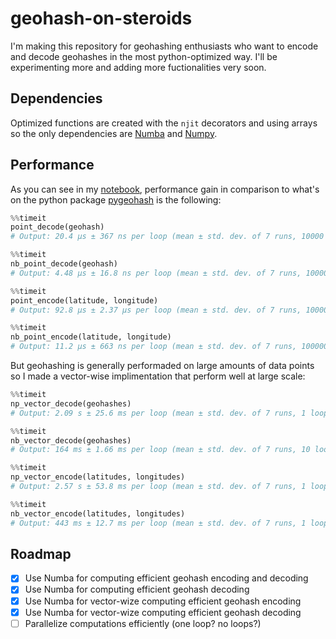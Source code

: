 # geohash-on-steroids
I'm making this repository for geohashing enthusiasts who want to encode and decode geohashes in the most python-optimized way.
I'll be experimenting more and adding more fuctionalities very soon.

## Dependencies
Optimized functions are created with the `njit` decorators and using arrays so the only dependencies are [Numba](https://github.com/numba/numba) and [Numpy](https://github.com/numpy/numpy).

## Performance
As you can see in my [notebook](https://github.com/IlyasMoutawwakil/geohash-on-steroids/blob/main/performance_tests.ipynb), performance gain in comparison to what's on the python package [pygeohash](https://github.com/wdm0006/pygeohash) is the following:

```python
%%timeit
point_decode(geohash)
# Output: 20.4 µs ± 367 ns per loop (mean ± std. dev. of 7 runs, 10000 loops each)
```

```python
%%timeit
nb_point_decode(geohash)
# Output: 4.48 µs ± 16.8 ns per loop (mean ± std. dev. of 7 runs, 100000 loops each)
```

```python
%%timeit
point_encode(latitude, longitude)
# Output: 92.8 µs ± 2.37 µs per loop (mean ± std. dev. of 7 runs, 10000 loops each)
```

```python
%%timeit
nb_point_encode(latitude, longitude)
# Output: 11.2 µs ± 663 ns per loop (mean ± std. dev. of 7 runs, 100000 loops each)
```
But geohashing is generally performaded on large amounts of data points so I made a vector-wise implimentation that perform well at large scale:

```python
%%timeit
np_vector_decode(geohashes)
# Output: 2.09 s ± 25.6 ms per loop (mean ± std. dev. of 7 runs, 1 loop each)
```

```python
%%timeit
nb_vector_decode(geohashes)
# Output: 164 ms ± 1.66 ms per loop (mean ± std. dev. of 7 runs, 10 loops each)
```

```python
%%timeit
np_vector_encode(latitudes, longitudes)
# Output: 2.57 s ± 53.8 ms per loop (mean ± std. dev. of 7 runs, 1 loop each)
```

```python
%%timeit
nb_vector_encode(latitudes, longitudes)
# Output: 443 ms ± 12.7 ms per loop (mean ± std. dev. of 7 runs, 1 loop each)
```
## Roadmap
- [x] Use Numba for computing efficient geohash encoding and decoding
- [x] Use Numba for computing efficient geohash decoding
- [x] Use Numba for vector-wize computing efficient geohash encoding
- [x] Use Numba for vector-wize computing efficient geohash decoding
- [ ] Parallelize computations efficiently (one loop? no loops?)
